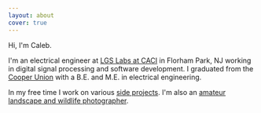 ```yaml
---
layout: about
cover: true
---
```


Hi, I'm Caleb.


I'm an electrical engineer at [LGS Labs at CACI](https://www.caci.com/) in Florham Park, NJ working in digital signal processing and software development.
I graduated from the [Cooper Union](https://cooper.edu/) with a B.E. and M.E. in electrical engineering.

In my free time I work on various [side projects](projects/).
I'm also an [amateur landscape and wildlife photographer](https://portfolio.calebzulawski.com).
